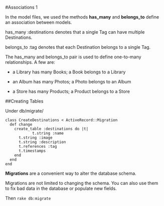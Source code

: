 #Associations 1 

In the model files, we used the methods **has_many** and **belongs_to** define an association between models.

has_many :destinations denotes that a single Tag can have multiple Destinations.

belongs_to :tag denotes that each Destination belongs to a single Tag.

The has_many and belongs_to pair is used to define one-to-many relationships. A few are:

- a Library has many Books; a Book belongs to a Library

- an Album has many Photos; a Photo belongs to an Album

- a Store has many Products; a Product belongs to a Store

##Creating Tables

Under db/migrate/

```
class CreateDestinations < ActiveRecord::Migration
  def change
    create_table :destinations do |t|
			t.string :name
      t.string :image
      t.string :description
      t.references :tag
      t.timestamps
    end
  end
end
```
**Migrations** are a convenient way to alter the database schema.

Migrations are not limited to changing the schema. You can also use them to fix bad data in the database or populate new fields.

Then ```rake db:migrate```
